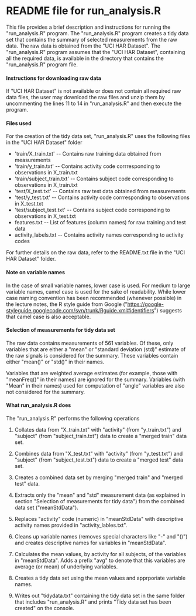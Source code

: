 README file for run_analysis.R
=================================================================================================

This file provides a brief description and instructions for running the "run_analysis.R" program. The "run_analysis.R"  program creates a tidy data set that contains the summary of selected measurements from the raw data. The raw data is obtained from the "UCI HAR Dataset". The "run_analysis.R" program assumes that the "UCI HAR Dataset", containing all the required data, is available in the directory that contains the "run_analysis.R" program file.

#### Instructions for downloading raw data

If "UCI HAR Dataset" is not available or does not contain all required raw data files, the user may download the raw files and unzip them by uncommenting the lines 11 to 14 in "run_analysis.R" and then execute the program.

#### Files used

For the creation of the tidy data set, "run_analysis.R" uses the following files in the "UCI HAR Dataset" folder

* 'train/X_train.txt'                   -- Contains raw training data obtained from measurements
* 'train/y_train.txt'                   -- Contains activity code corrresponding to observations in X_train.txt
* 'train/subject_train.txt'             -- Contains subject code corresponding to observations in X_train.txt         
* 'test/X_test.txt'                     -- Contains raw test data obtained from measurements
* 'test/y_test.txt'                     -- Contains activity code corrresponding to observations in X_test.txt
* 'test/subject_test.txt'               -- Contains subject code corresponding to observations in X_test.txt  
* features.txt                          -- List of features (column names) for raw training and test data
* activity_labels.txt                   -- Contains activity names corresponding to activity codes

For further details on the raw data, refer to the README.txt file in the "UCI HAR Dataset" folder.

#### Note on variable names

In the case of  small variable names, lower case is used. For medium to large variable names, camel case is used for the sake of readability. While lower case naming convention has been recommended (whenever possible) in the lecture notes, the R style guide from Google ("https://google-styleguide.googlecode.com/svn/trunk/Rguide.xml#identifiers") suggests that camel case is also acceptable. 

#### Selection of measurements for tidy data set

The raw data contains measurements of 561 variables. Of these, only variables that are either a "mean" or "standard deviation (std)" estimate of the raw signals is considered for the summary. These variables contain either "mean()" or "std()" in their names. 

Variables that are weighted average estimates (for example, those with "meanFreq()" in their names) are ignored for the summary. Variables (with "Mean" in their names) used for computation of "angle" variables are also not considered for the summary.

#### What run_analysis.R does

The "run_analysis.R" performs the following operations

1. Collates data from "X_train.txt" with "activity" (from "y_train.txt") and "subject" (from "subject_train.txt") data to create a "merged train" data set.

2. Combines data from "X_test.txt" with "activity" (from "y_test.txt") and "subject" (from "subject_test.txt") data to create a "merged test" data set.

3. Creates a combined data set by merging "merged train" and "merged test" data.

4. Extracts only the "mean" and "std" measurement data (as explained in section "Selection of measurements for tidy data") from the combined data set ("meanStdData").

5. Replaces "activity" code (numeric) in "meanStdData" with descriptive activity names provided in "activity_lables.txt".

6. Cleans up variable names (removes special characters like "-" and "()") and creates descriptive names for variables in "meanStdData". 

7. Calculates the mean values, by activity for all subjects, of the variables in "meanStdData". Adds a prefix "avg" to denote that this variables are average (or mean) of underlying variables.

8. Creates a tidy data set using the mean values and apprporiate variable names.

9. Writes out "tidydata.txt"  containing  the tidy data set in the same folder that includes "run_analysis.R" and prints "Tidy data set has been created" on the console.



